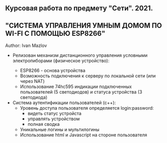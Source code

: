 ## Курсовая работа по предмету "Сети". 2021.
<h2>"СИСТЕМА УПРАВЛЕНИЯ УМНЫМ ДОМОМ ПО WI-FI  С ПОМОЩЬЮ ESP8266"</h2>
Author: Ivan Mazlov
<ul>

<li>Релизован механизм дистанционного управления условными электропиборами (физическое устройство):</li>
  <ul>
    <li>ESP8266 - основа устройства</li>
    <li>Возможность подключения к серверу по локальной сети (или через NAT)</li>
    <li>Использование 74hc595 индикации подключенных пользователей (5 светодиодов) и статуса устройства (3 светодиода)</li>
  </ul>
<li>Система аутентификации пользователей (c++):
  <ul>
    <li>Уровень доступа пользователя определяется login:password:
      <ul>
        <li>видеть статус устройста</li>
        <li>управлять устройством</li>
        <li>полная сводка</li>
      </ul>
    </li>
    <li>Уникальные логины и мультилогины</li>
    <li>Использование html и Javascript на стороне пользователя</li>
  </ul>
</li>
</ul>
